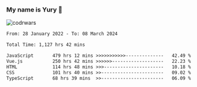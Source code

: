 ### My name is Yury 👋 
![codrwars](https://www.codewars.com/users/litury/badges/micro) 


<!--START_SECTION:waka-->

```txt
From: 28 January 2022 - To: 08 March 2024

Total Time: 1,127 hrs 42 mins

JavaScript       479 hrs 12 mins >>>>>>>>>>>--------------   42.49 %
Vue.js           250 hrs 42 mins >>>>>>-------------------   22.23 %
HTML             114 hrs 48 mins >>>----------------------   10.18 %
CSS              101 hrs 40 mins >>-----------------------   09.02 %
TypeScript       68 hrs 39 mins  >>-----------------------   06.09 %
```

<!--END_SECTION:waka-->

